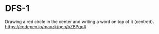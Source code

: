 # DFS-1
Drawing a red circle in the center and writing a word on top of it (centred).
https://codepen.io/maozk/pen/bZBPqo#
